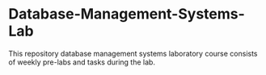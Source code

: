 # Database-Management-Systems-Lab
This repository database management systems laboratory course consists of weekly pre-labs and tasks during the lab.
